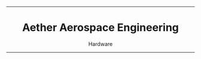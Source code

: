<div align="center">
    <hr>
    <h1>Aether Aerospace Engineering</h1>
    <p>Hardware<p>
    <hr>
</div>
